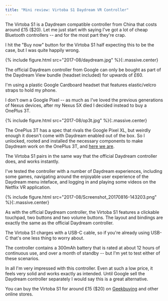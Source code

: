 ```yaml
---
title: "Mini review: Virtoba S1 Daydream VR Controller"
---
```


The Virtoba S1 is a Daydream compatible controller from China that costs around £15 ($20). Let me just start with saying I've got a lot of cheap Bluetooth controllers -- and for the most part they're crap. 

I hit the "Buy now" button for the Virtoba S1 half expecting this to be the case, but I was quite happily wrong.

<!-- more -->

{% include figure.html src="2017-08/daydream.jpg" %}{:.massive.center}

The official Daydream controller from Google can only be bought as part of the Daydream View bundle (headset included) for upwards of £60.

I'm using a plastic Google Cardboard headset that features elastic/velcro straps to hold my phone.

I don't own a Google Pixel -- as much as I've loved the previous generations of Nexus devices, after my Nexus 5X died I decided instead to buy a OnePlus 3T.

{% include figure.html src="2017-08/op3t.jpg" %}{:.massive.center}

The OnePlus 3T has a spec that rivals the Google Pixel XL, but weirdly enough it doesn't come with Daydream enabled out of the box. So I unlocked, rooted and installed the necessary components to make Daydream work on the OnePlus 3T, and [here we are](http://status.omgmog.net/1501775191/).

The Virtoba S1 pairs in the same way that the official Daydream controller does, and works instantly. 

I've tested the controller with a number of Daydream experiences, including some games, navigating around the enjoyable user experience of the Daydream menu inteface, and logging in and playing some videos on the Netflix VR application.

{% include figure.html src="2017-08/Screenshot_20170816-143203.png" %}{:.massive.center}

As with the official Daydream controller, the Virtoba S1 features a clickable touchpad, two buttons and two volume buttons. The layout and bindings are exactly the same as the official Daydream controller.

The Virtoba S1 charges with a USB-C cable, so if you're already using USB-C that's one less thing to worry about. 

The controller contains a 300mAh battery that is rated at about 12 hours of continuous use, and over a month of standby -- but I'm yet to test either of these scenarios.

In all I'm very impressed with this controller. Even at such a low price, it feels very solid and works exactly as intended. Until Google sell the Daydream controller separately I would say this is a great alternative.

You can buy the Virtoba S1 for around £15 ($20) on [Geekbuying](http://www.geekbuying.com/item/Virtoba-S1-Daydream-Controller-381227.html) and other online stores.